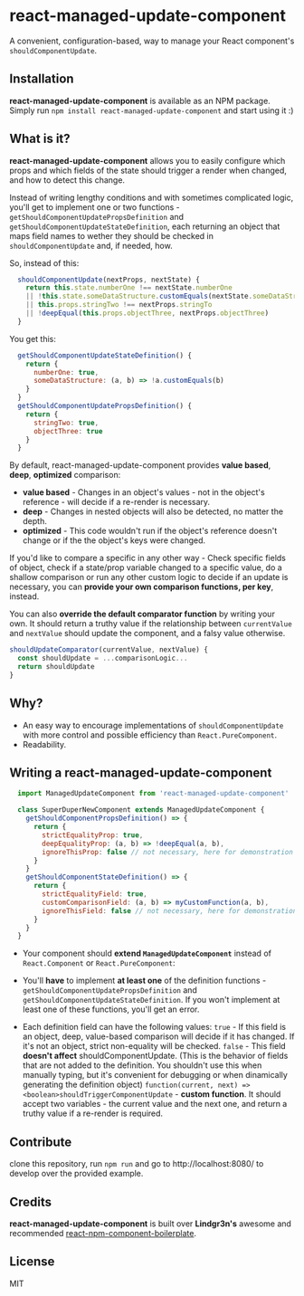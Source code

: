 # react-managed-update-component
A convenient, configuration-based, way to manage your React component's `shouldComponentUpdate`.

## Installation
**react-managed-update-component** is available as an NPM package. Simply run `npm install react-managed-update-component` and start using it :)

## What is it?
**react-managed-update-component** allows you to easily configure which props and which fields of the state should trigger a render when changed, and how to detect this change.

Instead of writing lengthy conditions and with sometimes complicated logic, you'll get to implement one or two functions - `getShouldComponentUpdatePropsDefinition` and `getShouldComponentUpdateStateDefinition`, each returning an object that maps field names to wether they should be checked in `shouldComponentUpdate` and, if needed, how.

So, instead of this:
```javascript
  shouldComponentUpdate(nextProps, nextState) {
    return this.state.numberOne !== nextState.numberOne
    || !this.state.someDataStructure.customEquals(nextState.someDataStructure)
    || this.props.stringTwo !== nextProps.stringTo
    || !deepEqual(this.props.objectThree, nextProps.objectThree)
  }
```
You get this:
```javascript
  getShouldComponentUpdateStateDefinition() {
    return {
      numberOne: true,
      someDataStructure: (a, b) => !a.customEquals(b)
    }
  }
  getShouldComponentUpdatePropsDefinition() {
    return {
      stringTwo: true,
      objectThree: true
    }
  }
```

By default, react-managed-update-component provides **value based**, **deep**, **optimized** comparison:
- **value based** - Changes in an object's values - not in the object's reference - will decide if a re-render is necessary.
- **deep** - Changes in nested objects will also be detected, no matter the depth.
- **optimized** - This code wouldn't run if the object's reference doesn't change or if the the object's keys were changed.

If you'd like to compare a specific in any other way - Check specific fields of object, check if a state/prop variable changed to a specific value, do a shallow comparison or run any other custom logic to decide if an update is necessary, you can **provide your own comparison functions, per key**, instead.

You can also **override the default comparator function** by writing your own. It should return a truthy value if the relationship between `currentValue` and `nextValue` should update the component, and a falsy value otherwise.
```javascript
shouldUpdateComparator(currentValue, nextValue) {
  const shouldUpdate = ...comparisonLogic...
  return shouldUpdate
}
```

## Why?
- An easy way to encourage implementations of `shouldComponentUpdate` with more control and possible efficiency than `React.PureComponent`.
- Readability.

## Writing a react-managed-update-component
```javascript
  import ManagedUpdateComponent from 'react-managed-update-component'

  class SuperDuperNewComponent extends ManagedUpdateComponent {
    getShouldComponentPropsDefinition() => {
      return {
        strictEqualityProp: true,
        deepEqualityProp: (a, b) => !deepEqual(a, b),
        ignoreThisProp: false // not necessary, here for demonstration
      }
    }
    getShouldComponentStateDefinition() => {
      return {
        strictEqualityField: true,
        customComparisonField: (a, b) => myCustomFunction(a, b),
        ignoreThisField: false // not necessary, here for demonstration
      }
    }
  }
```
- Your component should **extend `ManagedUpdateComponent`** instead of `React.Component` or `React.PureComponent`:

- You'll **have** to implement **at least one** of the definition functions - `getShouldComponentUpdatePropsDefinition` and `getShouldComponentUpdateStateDefinition`. If you won't implement at least one of these functions, you'll get an error.

- Each definition field can have the following values:
`true` - If this field is an object, deep, value-based comparison will decide if it has changed. If it's not an object, strict non-equality will be checked.
`false` - This field **doesn't affect** shouldComponentUpdate.
(This is the behavior of fields that are not added to the definition. You shouldn't use this when manually typing, but it's convenient for debugging or when dinamically generating the definition object)
`function(current, next) => <boolean>shouldTriggerComponentUpdate` - **custom function**. It should accept two variables - the current value and the next one, and return a truthy value if a re-render is required.

## Contribute
clone this repository, run `npm run` and go to http://localhost:8080/ to develop over the provided example.

## Credits
**react-managed-update-component** is built over **Lindgr3n's** awesome and recommended  [react-npm-component-boilerplate](https://github.com/lindgr3n/react-npm-component-boilerplate).

## License
MIT
